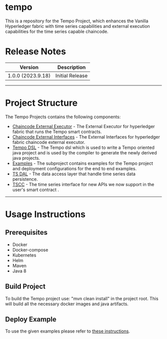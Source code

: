 # tempo

This is a repository for the Tempo Project, which enhances the Vanilla Hyperledger fabric with time series capabilities
and external execution capabilities for the time series capable chaincode.

# Release Notes

| Version               | Description    |
|-----------------------|----------------|
| 1.0.0 (2023.9.18) | Initial Release |

---

# Project Structure
The Tempo Projects contains the following components:
- [Chaincode External Executor](chaincode-external-executor) - The External Executor for hyperledger fabric that runs the
  Tempo smart contracts.
- [Chaincode External Interfaces](chaincode-external-interfaces) - The External Interfaces for hyperledger fabric chaincode external executor.
- [Tempo DSL](dsl) - The Tempo dsl which is used to write a Tempo oriented java project and is used by the compiler
    to generate the newly derived java projects.
- [Examples](examples) - The subproject contains examples for the Tempo project and deployment configurations for the end to end
examples.
- [TS DAL](ts-dal) - The data access layer that handle time series data persistence.
- [TSCC](tscc) - The time series interface for new APIs we now support in the user's smart contract .

---

# Usage Instructions

## Prerequisites

- Docker
- Docker-compose
- Kubernetes
- Helm
- Maven
- Java 8

## Build Project

To build the Tempo project use: "mvn clean install" in the project root.
This will build all the necessary docker images and java artifacts.

## Deploy Example

To use the given examples please refer to [these instructions](examples/README.md).